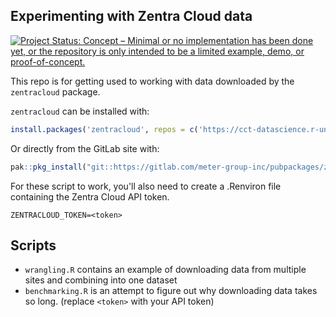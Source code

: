 ## Experimenting with Zentra Cloud data

[![Project Status: Concept – Minimal or no implementation has been done yet, or the repository is only intended to be a limited example, demo, or proof-of-concept.](https://www.repostatus.org/badges/latest/concept.svg)](https://www.repostatus.org/#concept)


This repo is for getting used to working with data downloaded by the `zentracloud` package.

`zentracloud` can be installed with:

```r
install.packages('zentracloud', repos = c('https://cct-datascience.r-universe.dev', 'https://cloud.r-project.org'))
```

Or directly from the GitLab site with:

```r
pak::pkg_install("git::https://gitlab.com/meter-group-inc/pubpackages/zentracloud.git")
```

For these script to work, you'll also need to create a .Renviron file containing the Zentra Cloud API token.

```
ZENTRACLOUD_TOKEN=<token>
```

## Scripts

- `wrangling.R` contains an example of downloading data from multiple sites and combining into one dataset
- `benchmarking.R` is an attempt to figure out why downloading data takes so long.
(replace `<token>` with your API token)
